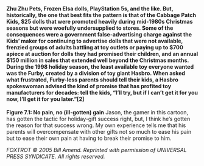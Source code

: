 #### Zhu Zhu Pets, Frozen Elsa dolls, PlayStation 5s, and the like. But, historically, the one that best fits the pattern is that of the Cabbage Patch Kids, $25 dolls that were promoted heavily during mid-1980s Christmas seasons but were woefully undersupplied to stores. Some of the consequences were a government false-advertising charge against the Kids’ maker for continuing to advertise dolls that were not available, frenzied groups of adults battling at toy outlets or paying up to $700 apiece at auction for dolls they had promised their children, and an annual $150 million in sales that extended well beyond the Christmas months. During the 1998 holiday season, the least available toy everyone wanted was the Furby, created by a division of toy giant Hasbro. When asked what frustrated, Furby-less parents should tell their kids, a Hasbro spokeswoman advised the kind of promise that has profited toy manufacturers for decades: tell the kids, “I’ll try, but if I can’t get it for you now, I’ll get it for you later.”[2]

**Figure 7.1: No pain, no (ill-gotten) gain**
Jason, the gamer in this cartoon, has gotten the tactic for holiday-gift success right, but, I think he’s
gotten the reason for that success wrong. My own experience tells me that his parents will
overcompensate with other gifts not so much to ease his pain but to ease their own pain at having to
break their promise to him.

_FOXTROT © 2005 Bill Amend. Reprinted with permission of UNIVERSAL PRESS SYNDICATE. All_
_rights reserved._
